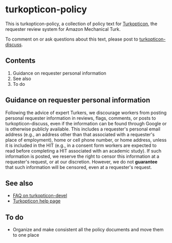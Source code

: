 # turkopticon-policy

This is turkopticon-policy, a collection of policy text for [Turkopticon](http://turkopticon.ucsd.edu), the requester review system for Amazon Mechanical Turk.

To comment on or ask questions about this text, please post to [turkopticon-discuss](https://groups.google.com/d/forum/turkopticon-discuss).

## Contents

1. Guidance on requester personal information
2. See also
3. To do

## Guidance on requester personal information

Following the advice of expert Turkers, we discourage workers from posting personal requester information in reviews, flags, comments, or posts to turkopticon-discuss, even if the information can be found through Google or is otherwise publicly available. This includes a requester's personal email address (e.g., an address other than that associated with a requester's place of employment), home or cell phone number, or home address, unless it is included in the HIT (e.g., in a consent form workers are expected to read before completing a HIT associated with an academic study). If such information is posted, we reserve the right to censor this information at a requester's request, or at our discretion. However, we do not **guarantee** that such information will be censored, even at a requester's request.

## See also

* [FAQ on turkopticon-devel](http://turkopticon-devel.differenceengines.com/faq.html)
* [Turkopticon help page](http://turkopticon.ucsd.edu/help)

## To do

* Organize and make consistent all the policy documents and move them to one place
